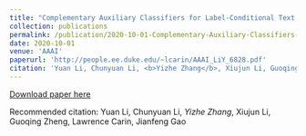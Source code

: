 ```yaml
---
title: "Complementary Auxiliary Classifiers for Label-Conditional Text Generation."
collection: publications
permalink: /publication/2020-10-01-Complementary-Auxiliary-Classifiers-for-Label-Conditional-Text-Generation
date: 2020-10-01
venue: 'AAAI'
paperurl: 'http://people.ee.duke.edu/~lcarin/AAAI_LiY_6828.pdf'
citation: 'Yuan Li, Chunyuan Li, <b>Yizhe Zhang</b>, Xiujun Li, Guoqing Zheng, Lawrence Carin, Jianfeng Gao'
---
```


[Download paper here](http://people.ee.duke.edu/~lcarin/AAAI_LiY_6828.pdf)

Recommended citation: Yuan Li, Chunyuan Li, *Yizhe Zhang*, Xiujun Li, Guoqing Zheng, Lawrence Carin, Jianfeng Gao